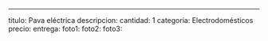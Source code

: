 ---
titulo: Pava eléctrica
descripcion: 
cantidad: 1
categoria: Electrodomésticos
precio: 
entrega: 
foto1: 
foto2: 
foto3: 
